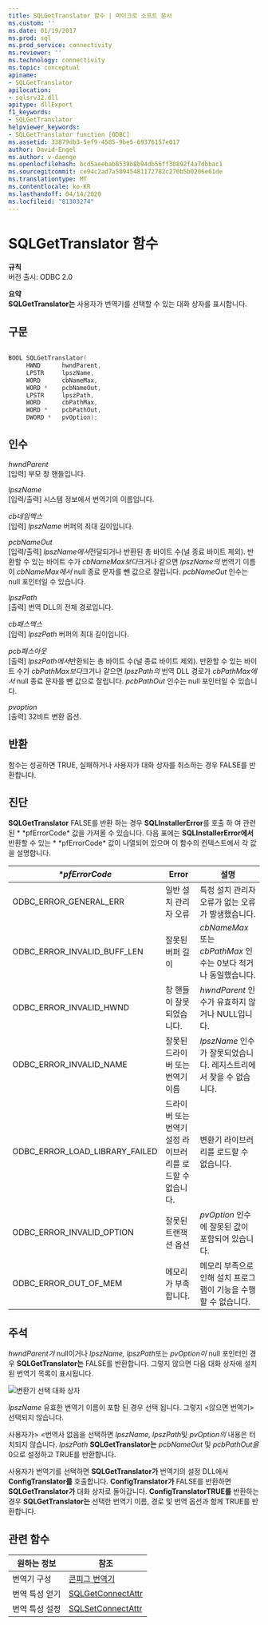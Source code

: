 ```yaml
---
title: SQLGetTranslator 함수 | 마이크로 소프트 문서
ms.custom: ''
ms.date: 01/19/2017
ms.prod: sql
ms.prod_service: connectivity
ms.reviewer: ''
ms.technology: connectivity
ms.topic: conceptual
apiname:
- SQLGetTranslator
apilocation:
- sqlsrv32.dll
apitype: dllExport
f1_keywords:
- SQLGetTranslator
helpviewer_keywords:
- SQLGetTranslator function [ODBC]
ms.assetid: 33879db3-5ef9-4585-9be5-69376157e017
author: David-Engel
ms.author: v-daenge
ms.openlocfilehash: bcd5aeebab8539b8b94db56ff30892f4a7dbbac1
ms.sourcegitcommit: ce94c2ad7a50945481172782c270b5b0206e61de
ms.translationtype: MT
ms.contentlocale: ko-KR
ms.lasthandoff: 04/14/2020
ms.locfileid: "81303274"
---
```

# <a name="sqlgettranslator-function"></a>SQLGetTranslator 함수
**규칙**  
 버전 출시: ODBC 2.0  
  
 **요약**  
 **SQLGetTranslator는** 사용자가 번역기를 선택할 수 있는 대화 상자를 표시합니다.  
  
## <a name="syntax"></a>구문  
  
```cpp  
  
BOOL SQLGetTranslator(  
     HWND      hwndParent,  
     LPSTR     lpszName,  
     WORD      cbNameMax,  
     WORD *    pcbNameOut,  
     LPSTR     lpszPath,  
     WORD      cbPathMax,  
     WORD *    pcbPathOut,  
     DWORD *   pvOption);  
```  
  
## <a name="arguments"></a>인수  
 *hwndParent*  
 [입력] 부모 창 핸들입니다.  
  
 *lpszName*  
 [입력/출력] 시스템 정보에서 번역기의 이름입니다.  
  
 *cb네임맥스*  
 [입력] *lpszName* 버퍼의 최대 길이입니다.  
  
 *pcbNameOut*  
 [입력/출력] *lpszName에서*전달되거나 반환된 총 바이트 수(널 종료 바이트 제외). 반환할 수 있는 바이트 수가 *cbNameMax보다*크거나 같으면 *lpszName의* 번역기 이름이 *cbNameMax에서* null 종료 문자를 뺀 값으로 잘립니다. *pcbNameOut* 인수는 null 포인터일 수 있습니다.  
  
 *lpszPath*  
 [출력] 번역 DLL의 전체 경로입니다.  
  
 *cb패스맥스*  
 [입력] *lpszPath* 버퍼의 최대 길이입니다.  
  
 *pcb패스아웃*  
 [출력] *lpszPath에서*반환되는 총 바이트 수(널 종료 바이트 제외). 반환할 수 있는 바이트 수가 *cbPathMax보다*크거나 같으면 *lpszPath의* 번역 DLL 경로가 *cbPathMax에서* null 종료 문자를 뺀 값으로 잘립니다. *pcbPathOut* 인수는 null 포인터일 수 있습니다.  
  
 *pvoption*  
 [출력] 32비트 변환 옵션.  
  
## <a name="returns"></a>반환  
 함수는 성공하면 TRUE, 실패하거나 사용자가 대화 상자를 취소하는 경우 FALSE를 반환합니다.  
  
## <a name="diagnostics"></a>진단  
 **SQLGetTranslator** FALSE를 반환 하는 경우 **SQLInstallerError**를 호출 하 여 관련 된 * \*pfErrorCode* 값을 가져올 수 있습니다. 다음 표에는 **SQLInstallerError에서** 반환할 수 있는 * \*pfErrorCode* 값이 나열되어 있으며 이 함수의 컨텍스트에서 각 값을 설명합니다.  
  
|*\*pfErrorCode*|Error|설명|  
|---------------------|-----------|-----------------|  
|ODBC_ERROR_GENERAL_ERR|일반 설치 관리자 오류|특정 설치 관리자 오류가 없는 오류가 발생했습니다.|  
|ODBC_ERROR_INVALID_BUFF_LEN|잘못된 버퍼 길이|*cbNameMax* 또는 *cbPathMax* 인수는 0보다 적거나 동일했습니다.|  
|ODBC_ERROR_INVALID_HWND|창 핸들이 잘못되었습니다.|*hwndParent* 인수가 유효하지 않거나 NULL입니다.|  
|ODBC_ERROR_INVALID_NAME|잘못된 드라이버 또는 번역기 이름|*lpszName* 인수가 잘못되었습니다. 레지스트리에서 찾을 수 없습니다.|  
|ODBC_ERROR_LOAD_LIBRARY_FAILED|드라이버 또는 번역기 설정 라이브러리를 로드할 수 없습니다.|변환기 라이브러리를 로드할 수 없습니다.|  
|ODBC_ERROR_INVALID_OPTION|잘못된 트랜잭션 옵션|*pvOption* 인수에 잘못된 값이 포함되어 있습니다.|  
|ODBC_ERROR_OUT_OF_MEM|메모리가 부족합니다.|메모리 부족으로 인해 설치 프로그램이 기능을 수행할 수 없습니다.|  
  
## <a name="comments"></a>주석  
 *hwndParent가* null이거나 *lpszName,* *lpszPath*또는 *pvOption이* null 포인터인 경우 **SQLGetTranslator는** FALSE를 반환합니다. 그렇지 않으면 다음 대화 상자에 설치된 번역기 목록이 표시됩니다.  
  
 ![변환기 선택 대화 상자](../../../odbc/reference/syntax/media/ch23j.gif "CH23J")  
  
 *lpszName* 유효한 번역기 이름이 포함 된 경우 선택 됩니다. 그렇지 \<않으면 번역기> 선택되지 않습니다.  
  
 사용자가> \<번역사 없음을 선택하면 *lpszName, lpszPath*및 *pvOption의* 내용은 터치되지 않습니다. *lpszPath* **SQLGetTranslator는** *pcbNameOut* 및 *pcbPathOut을* 0으로 설정하고 TRUE를 반환합니다.  
  
 사용자가 번역기를 선택하면 **SQLGetTranslator가** 번역기의 설정 DLL에서 **ConfigTranslator를** 호출합니다. **ConfigTranslator가** FALSE를 반환하면 **SQLGetTranslator가** 대화 상자로 돌아갑니다. **ConfigTranslatorTRUE를** 반환하는 경우 **SQLGetTranslator는** 선택한 번역기 이름, 경로 및 번역 옵션과 함께 TRUE를 반환합니다.  
  
## <a name="related-functions"></a>관련 함수  
  
|원하는 정보|참조|  
|---------------------------|---------|  
|번역기 구성|[콘피그 번역기](../../../odbc/reference/syntax/configtranslator-function.md)|  
|번역 특성 얻기|[SQLGetConnectAttr](../../../odbc/reference/syntax/sqlgetconnectattr-function.md)|  
|번역 특성 설정|[SQLSetConnectAttr](../../../odbc/reference/syntax/sqlsetconnectattr-function.md)|
